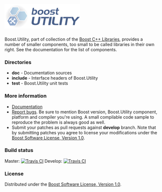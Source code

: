 # ![Boost.Utility](doc/logo.png)

Boost.Utility, part of collection of the [Boost C++ Libraries](https://github.com/boostorg), provides a number of smaller components, too small to be called libraries in their own right. See the documentation for the list of components.

### Directories

* **doc** - Documentation sources
* **include** - Interface headers of Boost.Utility
* **test** - Boost.Utility unit tests

### More information

* [Documentation](https://boost.org/libs/utility)
* [Report bugs](https://github.com/boostorg/utility/issues/new). Be sure to mention Boost version, Boost.Utility component, platform and compiler you're using. A small compilable code sample to reproduce the problem is always good as well.
* Submit your patches as pull requests against **develop** branch. Note that by submitting patches you agree to license your modifications under the [Boost Software License, Version 1.0](https://www.boost.org/LICENSE_1_0.txt).

### Build status

Master: [![Travis CI](https://travis-ci.org/boostorg/utility.svg?branch=master)](https://travis-ci.org/boostorg/utility)
Develop: [![Travis CI](https://travis-ci.org/boostorg/utility.svg?branch=develop)](https://travis-ci.org/boostorg/utility)

### License

Distributed under the [Boost Software License, Version 1.0](https://www.boost.org/LICENSE_1_0.txt).
